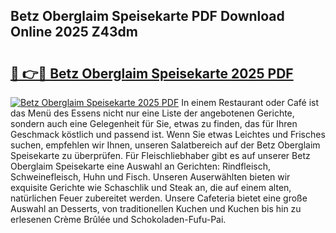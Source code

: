 ## Betz Oberglaim Speisekarte PDF Download Online 2025 Z43dm

# <h2><a href="http://gca09jc.nevu.top/?p=Betz+Oberglaim+Speisekarte">🔗 👉🔴 Betz Oberglaim Speisekarte 2025 PDF</a></h2>

[![Betz Oberglaim Speisekarte 2025 PDF](https://i.imgur.com/dBaPXMq.png)](http://gca09jc.nevu.top/?p=Betz+Oberglaim+Speisekarte)
In einem Restaurant oder Café ist das Menü des Essens nicht nur eine Liste der angebotenen Gerichte, sondern auch eine Gelegenheit für Sie, etwas zu finden, das für Ihren Geschmack köstlich und passend ist. Wenn Sie etwas Leichtes und Frisches suchen, empfehlen wir Ihnen, unseren Salatbereich auf der Betz Oberglaim Speisekarte zu überprüfen. Für Fleischliebhaber gibt es auf unserer Betz Oberglaim Speisekarte eine Auswahl an Gerichten: Rindfleisch, Schweinefleisch, Huhn und Fisch. Unseren Auserwählten bieten wir exquisite Gerichte wie Schaschlik und Steak an, die auf einem alten, natürlichen Feuer zubereitet werden. Unsere Cafeteria bietet eine große Auswahl an Desserts, von traditionellen Kuchen und Kuchen bis hin zu erlesenen Crème Brûlée und Schokoladen-Fufu-Pai.
